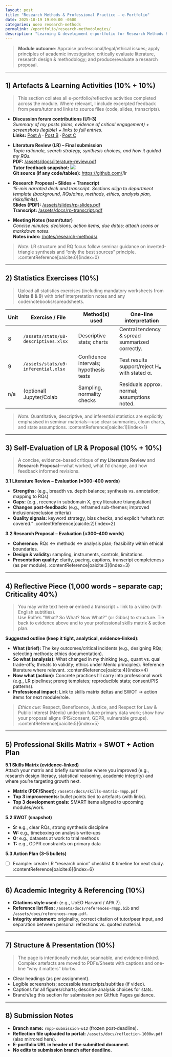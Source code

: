 ```yaml
---
layout: post
title: "Research Methods & Professional Practice – e-Portfolio"
date: 2025-10-19 19:00:00 -0500
categories: uoeo research-methods
permalink: /eportfolio/research-methodologies/
description: "Learning & development e-portfolio for Research Methods & Professional Practice: artefacts, statistics exercises, proposal & LR evaluations, reflective piece, and professional skills development."
---
```


> **Module outcome**: Appraise professional/legal/ethical issues; apply principles of academic investigation; critically evaluate literature, research design & methodology; and produce/evaluate a research proposal.

---

## 1) Artefacts & Learning Activities (10% + 10%)

> This section collates all e-portfolio/reflective activities completed across the module. Where relevant, I include excerpted feedback from peers/tutor and links to source files (code, slides, transcripts).

- **Discussion forum contributions (U1–3)**  
  _Summary of my posts (aims, evidence of critical engagement) + screenshots (legible) + links to full entries._  
  **Links:** [Post A](#) · [Post B](#) · [Post C](#)

- **Literature Review (LR) – Final submission**  
  _Topic rationale, search strategy, synthesis choices, and how it guided my RQs._  
  **PDF:** [/assets/docs/literature-review.pdf](/assets/docs/literature-review.pdf)  
  **Tutor feedback snapshot:** ![](/assets/img/lr-feedback.png)  
  **Git source (if any code/tables):** https://github.com/<yourrepo>/lr

- **Research Proposal – Slides + Transcript**  
  _15-min narrated deck and transcript. Sections align to department template (background, RQs/aims, methods, ethics, analysis plan, risks/limits)._  
  **Slides (PDF):** [/assets/slides/rp-slides.pdf](/assets/slides/rp-slides.pdf)  
  **Transcript:** [/assets/docs/rp-transcript.pdf](/assets/docs/rp-transcript.pdf)

- **Meeting Notes (team/tutor)**  
  _Concise minutes: decisions, action items, due dates; attach scans or markdown notes._  
  **Notes index:** [/notes/research-methods/](/notes/research-methods/)

> _Note:_ LR structure and RQ focus follow seminar guidance on inverted-triangle synthesis and “only the best sources” principle. :contentReference[oaicite:0]{index=0}

---

## 2) Statistics Exercises (10%)

> Upload all statistics exercises (including mandatory worksheets from **Units 8 & 9**) with brief interpretation notes and any code/notebooks/spreadsheets.

| Unit | Exercise / File | Method(s) used | One-line interpretation |
|---|---|---|---|
| 8 | `/assets/stats/u8-descriptives.xlsx` | Descriptive stats; charts | Central tendency & spread summarized correctly. |
| 9 | `/assets/stats/u9-inferential.xlsx` | Confidence intervals; hypothesis tests | Test results support/reject H₀ with stated α. |
| n/a | (optional) Jupyter/Colab | Sampling, normality checks | Residuals approx. normal; assumptions noted. |

> _Note:_ Quantitative, descriptive, and inferential statistics are explicitly emphasised in seminar materials—use clear summaries, clean charts, and state assumptions. :contentReference[oaicite:1]{index=1}

---

## 3) Self-Evaluation of LR & Proposal (10% + 10%)

> A concise, evidence-based critique of **my Literature Review** and **Research Proposal**—what worked, what I’d change, and how feedback informed revisions.

**3.1 Literature Review – Evaluation (≈300–400 words)**  
- **Strengths:** (e.g., breadth vs. depth balance; synthesis vs. annotation; mapping to RQs)  
- **Gaps:** (e.g., recency in subdomain X, grey literature triangulation)  
- **Changes post-feedback:** (e.g., reframed sub-themes; improved inclusion/exclusion criteria)  
- **Quality signals:** keyword strategy, bias checks, and explicit “what’s not covered.” :contentReference[oaicite:2]{index=2}

**3.2 Research Proposal – Evaluation (≈300–400 words)**  
- **Coherence:** RQs ↔ methods ↔ analysis plan; feasibility within ethical boundaries.  
- **Design & validity:** sampling, instruments, controls, limitations.  
- **Presentation quality:** clarity, pacing, captions, transcript completeness (as per module). :contentReference[oaicite:3]{index=3}

---

## 4) Reflective Piece (1,000 words – separate cap; Criticality 40%)

> You may write text here **or** embed a transcript + link to a video (with English subtitles).  
> Use Rolfe’s “What? So What? Now What?” (or Gibbs) to structure. Tie back to evidence above and to your professional skills matrix & action plan.

**Suggested outline (keep it tight, analytical, evidence-linked):**  
- **What (brief):** The key outcomes/critical incidents (e.g., designing RQs; selecting methods; ethics documentation).  
- **So what (analysis):** What changed in my thinking (e.g., quant vs. qual trade-offs; threats to validity; ethics under Menlo principles). Reference literature where relevant. :contentReference[oaicite:4]{index=4}  
- **Now what (action):** Concrete practices I’ll carry into professional work (e.g., LR pipelines; prereg templates; reproducible stats; consent/PIS patterns).  
- **Professional impact:** Link to skills matrix deltas and SWOT → action items for next module/role.

> _Ethics cue:_ Respect, Beneficence, Justice, and Respect for Law & Public Interest (Menlo) underpin future primary data work; show how your proposal aligns (PIS/consent, GDPR, vulnerable groups). :contentReference[oaicite:5]{index=5}

---

## 5) Professional Skills Matrix + SWOT + Action Plan

**5.1 Skills Matrix (evidence-linked)**  
Attach your matrix and briefly summarise where you improved (e.g., research design literacy, statistical reasoning, academic integrity) and where you’re targeting growth next.

- **Matrix (PDF/Sheet):** `/assets/docs/skills-matrix-rmpp.pdf`  
- **Top 3 improvements:** bullet points tied to artefacts (with links).  
- **Top 3 development goals:** SMART items aligned to upcoming modules/work.

**5.2 SWOT (snapshot)**  
- **S:** e.g., clear RQs, strong synthesis discipline  
- **W:** e.g., timeboxing on analysis write-ups  
- **O:** e.g., datasets at work to trial methods  
- **T:** e.g., GDPR constraints on primary data

**5.3 Action Plan (3–5 bullets)**  
- [ ] Example: create LR “research onion” checklist & timeline for next study. :contentReference[oaicite:6]{index=6}

---

## 6) Academic Integrity & Referencing (10%)

- **Citations style used:** (e.g., UoEO Harvard / APA 7).  
- **Reference list files:** `/assets/docs/references-rmpp.bib` and `/assets/docs/references-rmpp.pdf`.  
- **Integrity statement:** originality, correct citation of tutor/peer input, and separation between personal reflections vs. quoted material.

---

## 7) Structure & Presentation (10%)

> The page is intentionally modular, scannable, and evidence-linked. Complex artefacts are moved to PDFs/Sheets with captions and one-line “why it matters” blurbs.

- Clear headings (as per assignment).  
- Legible screenshots; accessible transcripts/subtitles (if video).  
- Captions for all figures/charts; describe analysis choices for stats.  
- Branch/tag this section for submission per GitHub Pages guidance.

---

## 8) Submission Notes

- **Branch name:** `rmpp-submission-u12` (frozen post-deadline).  
- **Reflection file uploaded to portal:** `/assets/docs/reflection-1000w.pdf` (also mirrored here).  
- **E-portfolio URL in header of the submitted document.**  
- **No edits to submission branch after deadline.**  
